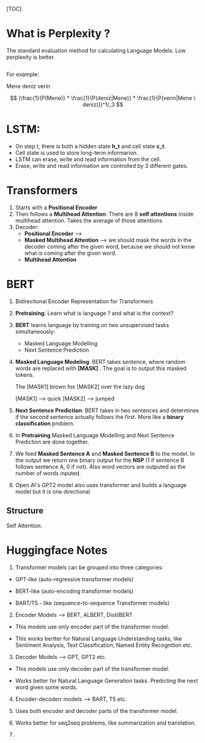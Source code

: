 [TOC]



# What is Perplexity ?

The standard evaluation method for calculating Language Models. Low perplexity is better.

<img title="" src="file:///home/haziyevv/Documents/mynotes/figures/perplexity.png" alt="">

For example:

Mene deniz verin



$$
(\frac{1}{P(Mene)} * \frac{1}{P(deniz|Mene)} * \frac{1}{P(verin|Mene \ deniz)})^1/_3
$$





# **LSTM:**

- On step t, there is both a hidden state **h\_t** and cell state **c\_t**. 
- Cell state is used to store long-term informarion. 
- LSTM can erase, write and read information from the cell.
- Erase, write and read information are controlled by 3 different gates.



# Transformers

1. Starts with a **Positional Encoder**
2. Then follows a **Multihead Attention**. There are 8 **self attentions** inside multihead attention. Takes the average of those attentions
3. Decoder: 
   - **Positional Encoder** --> 
   - **Masked Multihead Attention** --> we should mask the words in the decoder coming after the given word, because we should not know what is coming after the given word. 
   - **Multihead Attention**



# BERT

1. Bidirectional Encoder Representation for Transformers

2. **Pretraining**: Learn what is language ? and what is the context?

3. **BERT** learns language by training on two unsupervised tasks simultaneously:

   - Masked Language Modelling
   - Next Sentence Prediction

4. **Masked Language Modeling**: BERT takes sentence, where random words are replaced with **[MASK]** . The goal is to output this masked tokens. 

   The [MASK1] brown fox [MASK2] over the lazy dog

   [MASK1] --> quick  [MASK2] --> jumped

5. **Next Sentence Prediction**: BERT takes in two sentences and determines if the second sentence actually follows the first. More like a **binary classification** problem.

6. In **Pretraining** Masked Language Modelling and Next Sentence Prediction are done together. 

7. We feed **Masked Sentence A** and **Masked Sentence B** to the model. In the output we return one binary output for the **NSP** (1 if sentence B follows sentence A, 0 if not). Also word vectors are outputed as the number of words inputed.

8. Open AI's GPT2 model also uses transformer and builds a language model but it is one directional



## Structure

Self Attention: 



# Huggingface Notes

1. Transformer models can be grouped into three categories:
* GPT-like (auto-regressive transformer models)

* BERT-like (auto-encoding transformer models)

* BART/T5 - like (sequence-to-sequence Transformer models)
2. Encoder Models --> BERT, ALBERT, DistilBERT
* This models use only encoder part of the transformer model. 

* This works bertter for Natural Language Understanding tasks, like Sentiment Analysis, Text Classification, Named Entity Recognition etc.
3. Decoder Models --> GPT, GPT2 etc. 
* This models use only decoder part of the transformer model.

* Works better for Natural Language Generation tasks. Predicting the next word given some words. 
4. Encoder-decoderr models --> BART, T5 etc.

5. Uses both encoder and decoder parts of the transformer model.

6. Works better for seq2seq problems, like summarization and translation.

7. 

















